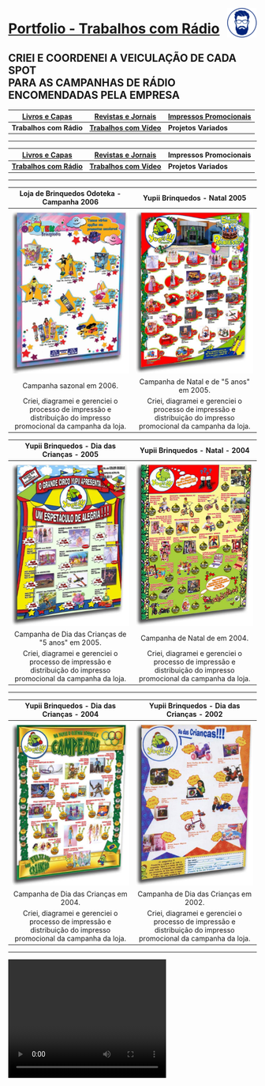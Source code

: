 [<img align="right"  width="60" height="60" src="https://github.com/3DGuima/3DGuima/blob/dc8573070b20afbede441ea49ea88372232a8089/main-images/eu-icon-256x256-2020.png">](https://github.com/3DGuima)
# <ins>Portfolio - Trabalhos com Rádio</ins>

## CRIEI E COORDENEI A VEICULAÇÃO DE CADA SPOT<br>PARA AS CAMPANHAS DE RÁDIO ENCOMENDADAS PELA EMPRESA

| [**Livros e Capas**](/livros-capas/livros-capas.md) | [**Revistas e Jornais**](/revistas-jornais/revistas-jornais.md) | [**Impressos Promocionais**](/impressos-promocionais/impressos-promocionais.md) |
| -------------- | ------------------ | ---------------------- |
| **Trabalhos com Rádio** | [**Trabalhos com Vídeo**](/trabalhos-video/trabalhos-video.md) | **Projetos Variados** |

----

| [**Livros e Capas**](/livros-capas/livros-capas.md) | [**Revistas e Jornais**](/revistas-jornais/revistas-jornais.md) | **Impressos Promocionais** |
| -------------- | ------------------ | ---------------------- |
| [**Trabalhos com Rádio**](/trabalhos-radio/trabalhos-radio.md) | [**Trabalhos com Vídeo**](/trabalhos-video/trabalhos-video.md) | **Projetos Variados** |

----

**Loja de Brinquedos Odoteka - Campanha 2006** | **Yupii Brinquedos - Natal 2005**
:------------------------------------:|:------------------------------------:
![](/impressos-promocionais/001-impresso-promocional-loja-brinquedos-odoteka-2006.jpg)  | ![](/impressos-promocionais/002-impresso-promocional-campanha-natal-yupii-brinquedos-2005.jpg) |
Campanha sazonal em 2006. | Campanha de Natal e de "5 anos" em 2005.
Criei, diagramei e gerenciei o processo de impressão e distribuição do impresso promocional da campanha da loja. | Criei, diagramei e gerenciei o processo de impressão e distribuição do impresso promocional da campanha da loja.

**Yupii Brinquedos - Dia das Crianças - 2005** | **Yupii Brinquedos - Natal - 2004**
:--------------------:|:-----------:
![](/impressos-promocionais/003-impresso-promocional-campanha-dia-criancas-yupii-brinquedos-2005.jpg) | ![](/impressos-promocionais/004-impresso-promocional-campanha-natal-yupii-brinquedos-2004.jpg)|
Campanha de Dia das Crianças de "5 anos" em 2005. | Campanha de Natal de em 2004.
Criei, diagramei e gerenciei o processo de impressão e distribuição do impresso promocional da campanha da loja. | Criei, diagramei e gerenciei o processo de impressão e distribuição do impresso promocional da campanha da loja.
 
----

**Yupii Brinquedos - Dia das Crianças - 2004** | **Yupii Brinquedos - Dia das Crianças - 2002** 
:---------------------------:|:---------------------------:
![](/impressos-promocionais/005-impresso-promocional-campanha-dia-criancas-yupii-brinquedos-2004.jpg)| ![](/impressos-promocionais/006-impresso-promocional-campanha-dia-criancas-yupii-brinquedos-2002.jpg)
Campanha de Dia das Crianças em 2004. | Campanha de Dia das Crianças em 2002.
Criei, diagramei e gerenciei o processo de impressão e distribuição do impresso promocional da campanha da loja. | Criei, diagramei e gerenciei o processo de impressão e distribuição do impresso promocional da campanha da loja.

----

<video width="320" height="240" controls>
  <source src="/trabalhos-radio/01-yupii-natal-spot-radio-2005.mp4" type="video/mp4">
</video>